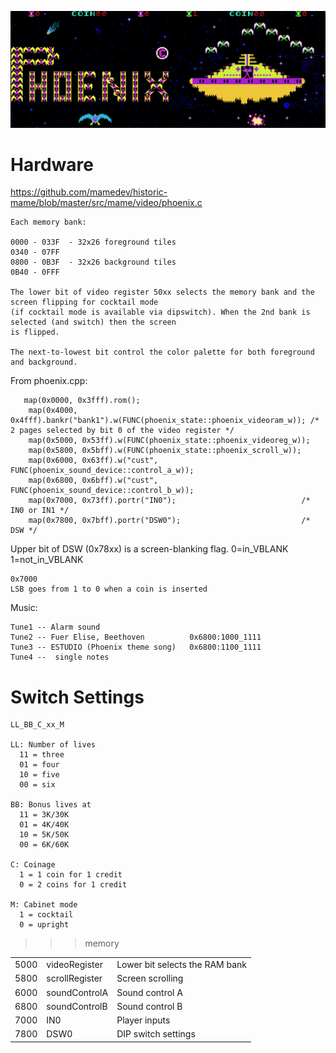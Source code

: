 ![Phoenix Hardware Info](Phoenix.jpg)

# Hardware

https://github.com/mamedev/historic-mame/blob/master/src/mame/video/phoenix.c

```
Each memory bank:

0000 - 033F  - 32x26 foreground tiles
0340 - 07FF
0800 - 0B3F  - 32x26 background tiles
0B40 - 0FFF

The lower bit of video register 50xx selects the memory bank and the screen flipping for cocktail mode
(if cocktail mode is available via dipswitch). When the 2nd bank is selected (and switch) then the screen
is flipped.

The next-to-lowest bit control the color palette for both foreground and background.
```

From phoenix.cpp:

```
   map(0x0000, 0x3fff).rom();
	map(0x4000, 0x4fff).bankr("bank1").w(FUNC(phoenix_state::phoenix_videoram_w)); /* 2 pages selected by bit 0 of the video register */
	map(0x5000, 0x53ff).w(FUNC(phoenix_state::phoenix_videoreg_w));
	map(0x5800, 0x5bff).w(FUNC(phoenix_state::phoenix_scroll_w));
	map(0x6000, 0x63ff).w("cust", FUNC(phoenix_sound_device::control_a_w));
	map(0x6800, 0x6bff).w("cust", FUNC(phoenix_sound_device::control_b_w));
	map(0x7000, 0x73ff).portr("IN0");                            /* IN0 or IN1 */
	map(0x7800, 0x7bff).portr("DSW0");                           /* DSW */
```

Upper bit of DSW (0x78xx) is a screen-blanking flag. 0=in_VBLANK 1=not_in_VBLANK

```
0x7000
LSB goes from 1 to 0 when a coin is inserted
```

Music:

```
Tune1 -- Alarm sound
Tune2 -- Fuer Elise, Beethoven          0x6800:1000_1111
Tune3 -- ESTUDIO (Phoenix theme song)   0x6800:1100_1111
Tune4 --  single notes
```

# Switch Settings

```
LL_BB_C_xx_M

LL: Number of lives
  11 = three
  01 = four
  10 = five
  00 = six

BB: Bonus lives at
  11 = 3K/30K
  01 = 4K/40K
  10 = 5K/50K
  00 = 6K/60K

C: Coinage
  1 = 1 coin for 1 credit
  0 = 2 coins for 1 credit

M: Cabinet mode
  1 = cocktail
  0 = upright
```
>>> memory

|    |     |     |
| -------- | ------- | ----------------- |
| 5000  | videoRegister  | Lower bit selects the RAM bank |
|	5800  | scrollRegister | Screen scrolling |
|	6000  | soundControlA  | Sound control A |
|	6800  | soundControlB  | Sound control B |
|	7000  | IN0            | Player inputs |
|	7800  | DSW0           | DIP switch settings|  
